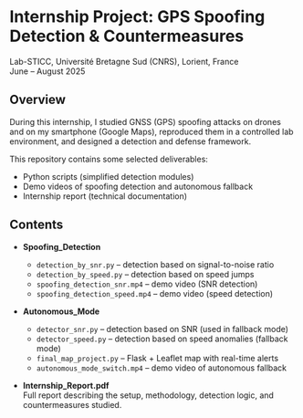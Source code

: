 # Internship Project: GPS Spoofing Detection & Countermeasures  
Lab-STICC, Université Bretagne Sud (CNRS), Lorient, France  
June – August 2025  

## Overview  
During this internship, I studied GNSS (GPS) spoofing attacks on drones and on my smartphone (Google Maps), reproduced them in a controlled lab environment, and designed a detection and defense framework.  

This repository contains some selected deliverables:  
- Python scripts (simplified detection modules)  
- Demo videos of spoofing detection and autonomous fallback  
- Internship report (technical documentation)  

## Contents  
- **Spoofing_Detection**  
  - `detection_by_snr.py` – detection based on signal-to-noise ratio  
  - `detection_by_speed.py` – detection based on speed jumps  
  - `spoofing_detection_snr.mp4` – demo video (SNR detection)  
  - `spoofing_detection_speed.mp4` – demo video (speed detection)  

- **Autonomous_Mode**  
  - `detector_snr.py` – detection based on SNR (used in fallback mode)  
  - `detector_speed.py` – detection based on speed anomalies (fallback mode)  
  - `final_map_project.py` – Flask + Leaflet map with real-time alerts  
  - `autonomous_mode_switch.mp4` – demo video of autonomous fallback  

- **Internship_Report.pdf**  
  Full report describing the setup, methodology, detection logic, and countermeasures studied.  
